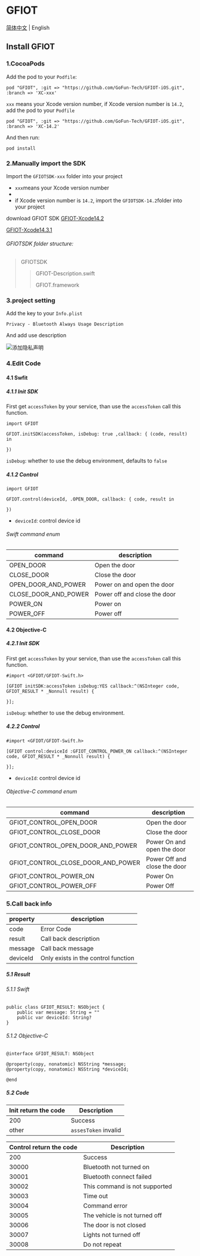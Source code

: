 # GFIOT
[简体中文](./README_CN.md) | English
## Install GFIOT

### 1.CocoaPods

Add the pod to your `Podfile`:
```
pod "GFIOT", :git => "https://github.com/GoFun-Tech/GFIOT-iOS.git", :branch => 'XC-xxx'
```
`xxx` means your Xcode version number, if Xcode version number is `14.2`, add the pod to your `Podfile`
```
pod "GFIOT", :git => "https://github.com/GoFun-Tech/GFIOT-iOS.git", :branch => 'XC-14.2'
```

And then run:

```
pod install
```

### 2.Manually import the SDK

Import the `GFIOTSDK-xxx` folder into your project
* `xxx`means your Xcode version number
* 
* if Xcode version number is `14.2`, import the `GFIOTSDK-14.2`folder into your project

download GFIOT SDK
[GFIOT-Xcode14.2](https://imgpub1.shouqiev.com/gofunplatform/files/20230809/putqvKUGpu.zip)

[GFIOT-Xcode14.3.1](https://imgpub1.shouqiev.com/gofunplatform/files/20230809/ZlCXCcFHlS.zip)


###### GFIOTSDK folder structure:
> GFIOTSDK
>> GFIOT-Description.swift
>>
>> GFIOT.framework


### 3.project setting
Add the key to your `Info.plist`
```
Privacy - Bluetooth Always Usage Description
```
And add use description


![添加隐私声明](https://imgpub1.shouqiev.com/gofunplatform/files/20230721/duUoubDOIf.png)

### 4.Edit Code
#### 4.1 Swfit
##### 4.1.1 Init SDK
First get `accessToken` by your service, than use the `accessToken` call this function.

```
import GFIOT

GFIOT.initSDK(accessToken, isDebug: true ,callback: { (code, result) in
    
})
```
`isDebug`: whether to use the debug environment, defaults to `false`

##### 4.1.2 Control
```
import GFIOT

GFIOT.control(deviceId, .OPEN_DOOR, callback: { code, result in

})
```
* `deviceId`: control device id

###### Swift command enum
|command|description|
|--|--|
|OPEN_DOOR|Open the door|
|CLOSE_DOOR|Close the door|
|OPEN_DOOR_AND_POWER|Power on and open the door|
|CLOSE_DOOR_AND_POWER|Power off and close the door|
|POWER_ON|Power on|
|POWER_OFF|Power off|


#### 4.2 Objective-C
##### 4.2.1 Init SDK
First get `accessToken` by your service, than use the `accessToken` call this function.
```
#import <GFIOT/GFIOT-Swift.h>

[GFIOT initSDK:accessToken isDebug:YES callback:^(NSInteger code, GFIOT_RESULT * _Nonnull result) {
            
}];
```
`isDebug`: whether to use the debug environment.

##### 4.2.2 Control
```
#import <GFIOT/GFIOT-Swift.h>

[GFIOT control:deviceId :GFIOT_CONTROL_POWER_ON callback:^(NSInteger code, GFIOT_RESULT * _Nonnull result) {
        
}];
```
* `deviceId`: control device id
###### Objective-C command enum
|command|description|
|--|--|
|GFIOT_CONTROL_OPEN_DOOR|Open the door|
|GFIOT_CONTROL_CLOSE_DOOR|Close the door|
|GFIOT_CONTROL_OPEN_DOOR_AND_POWER|Power On and open the door|
|GFIOT_CONTROL_CLOSE_DOOR_AND_POWER|Power Off and close the door|
|GFIOT_CONTROL_POWER_ON|Power On|
|GFIOT_CONTROL_POWER_OFF|Power Off|


### 5.Call back info
|property|description|
|--|--|
|code|Error Code|
|result|Call back description|
|message|Call back message|
|deviceId|Only exists in the control function|

##### 5.1 Result 
###### 5.1.1 Swift
```
public class GFIOT_RESULT: NSObject {
    public var message: String = ""
    public var deviceId: String?
}
```
###### 5.1.2 Objective-C
```
@interface GFIOT_RESULT: NSObject 

@property(copy, nonatomic) NSString *message;
@property(copy, nonatomic) NSString *deviceId;

@end

```

##### 5.2 Code 
|Init return the code|Description|
|--|--|
|200|Success|
|other|`assesToken` invalid|


|Control return the code|Description|
|--|--|
|200|Success|
|30000|Bluetooth not turned on|
|30001|Bluetooth connect failed|
|30002|This command is not supported|
|30003|Time out|
|30004|Command error|
|30005|The vehicle is not turned off|
|30006|The door is not closed|
|30007|Lights not turned off|
|30008|Do not repeat|



